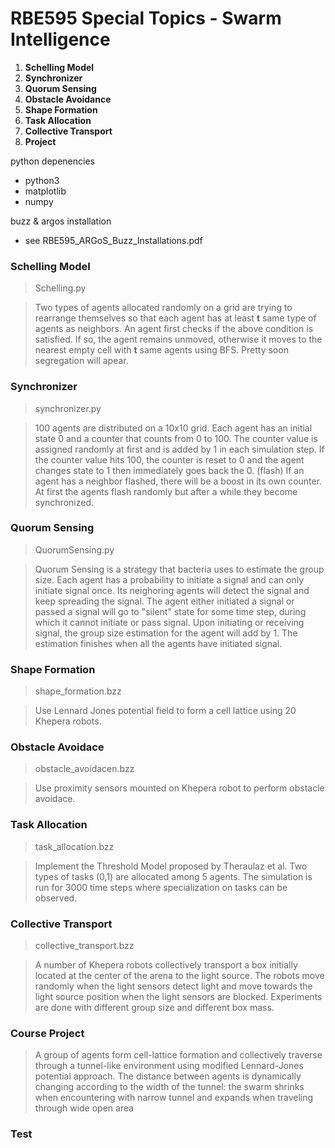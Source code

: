 # RBE595 Special Topics - Swarm Intelligence

1. **Schelling Model**
2. **Synchronizer**
3. **Quorum Sensing**
4. **Obstacle Avoidance**
5. **Shape Formation**
6. **Task Allocation**
7. **Collective Transport**
8. **Project**

python depenencies
- python3
- matplotlib
- numpy
 
buzz & argos installation
- see RBE595_ARGoS_Buzz_Installations.pdf

### Schelling Model
> Schelling.py

> Two types of agents allocated randomly on a grid are trying to rearrange themselves so that each agent has at least **t** same type of agents as neighbors. An agent first checks if the above condition is satisfied. If so, the agent remains unmoved, otherwise it moves to the nearest empty cell with **t** same agents using BFS. Pretty soon segregation will apear.

### Synchronizer
> synchronizer.py

> 100 agents are distributed on a 10x10 grid. Each agent has an initial state 0 and a counter that counts from 0 to 100. The counter value is assigned randomly at first and is added by 1 in each simulation step. If the counter value hits 100, the counter is reset to 0 and the agent changes state to 1 then immediately goes back the 0. (flash) If an agent has a neighbor flashed, there will be a boost in its own counter. At first the agents flash randomly but after a while they become synchronized.

### Quorum Sensing
> QuorumSensing.py

> Quorum Sensing is a strategy that bacteria uses to estimate the group size. Each agent has a probability to initiate a signal and can only initiate signal once. Its neighoring agents will detect the signal and keep spreading the signal. The agent either initiated a signal or passed a signal will go to "silent" state for some time step, during which it cannot initiate or pass signal. Upon initiating or receiving signal, the group size estimation for the agent will add by 1. The estimation finishes when all the agents have initiated signal.

### Shape Formation
> shape_formation.bzz

> Use Lennard Jones potential field to form a cell lattice using 20 Khepera robots.

### Obstacle Avoidace
> obstacle_avoidacen.bzz

> Use proximity sensors mounted on Khepera robot to perform obstacle avoidace.

### Task Allocation
> task_allocation.bzz

> Implement the Threshold Model proposed by Theraulaz et al. Two types of tasks (0,1) are allocated among 5 agents. The simulation is run for 3000 time steps where specialization on tasks can be observed.

### Collective Transport
> collective_transport.bzz

> A number of Khepera robots collectively transport a box initially located at the center of the arena to the light source. The robots move randomly when the light sensors detect light and move towards the light source position when the light sensors are blocked. Experiments are done with different group size and different box mass.

### Course Project
> A group of agents form cell-lattice formation and collectively traverse through a tunnel-like environment using modified Lennard-Jones potential approach. The distance between agents is dynamically changing according to the width of the tunnel: the swarm shrinks when encountering with narrow tunnel and expands when traveling through wide open area

### Test